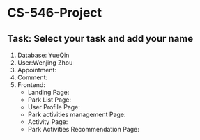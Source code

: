 # CS-546-Project

## Task: Select your task and add your name

1. Database: YueQin
2. User:Wenjing Zhou
3. Appointment:
4. Comment:
5. Frontend:
   - Landing Page:
   - Park List Page:
   - User Profile Page:
   - Park activities management Page:
   - Activity Page:
   - Park Activities Recommendation Page:
